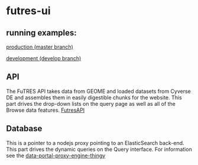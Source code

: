 # futres-ui

## running examples:
[production (master branch)](futresdataportal-develop.netlify.app)

[development (develop branch)](futresdataportal-develop.netlify.app)

## API
The FuTRES API takes data from GEOME and loaded datasets from Cyverse DE
and assembles them in easily digestible chunks for the website.  This part
drives the drop-down lists on the query page as well as all of the Browse
data features.
[FutresAPI](https://github.com/futres/FutresAPI)

## Database 
This is a pointer to a nodejs proxy pointing to an ElasticSearch back-end.
This part drives the dynamic queries on the Query interface. 
For information see the [data-portal-proxy-engine-thingy](https://github.com/biocodellc/ppo-data-server/blob/master/docs/es_futres_proxy.md)

